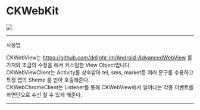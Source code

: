 # CKWebKit

[![](https://jitpack.io/v/Hwan3434/CKWebKit.svg)](https://jitpack.io/#Hwan3434/CKWebKit)

----------------------------------------------------------------------------------------------------

사용법


CKWebView는 https://github.com/delight-im/Android-AdvancedWebView 를 가져와 조금의 수정을 해서 커스텀한 View Object입니다.  
CKWebViewClient는 Activity를 상속받아 tel, sms, market등 여러 문구를 수용하고 특정 앱의 Sheme 를 받아 호출해준다.  
CKWebChromeClient는 Listener를 통해 CKWebView에서 일어나는 각종 이벤트를 화면단으로 수신 할 수 있게 해준다.  

----------------------------------------------------------------------------------------------------




